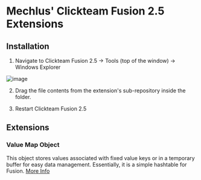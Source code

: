 # Mechlus' Clickteam Fusion 2.5 Extensions

## Installation
1. Navigate to Clickteam Fusion 2.5 -> Tools (top of the window) -> Windows Explorer

![image](https://github.com/Mechlus/Fusion-Extensions/assets/82886093/d48fb56b-483f-4423-ae1c-5f47ffcb3010)

2. Drag the file contents from the extension's sub-repository inside the folder.

3. Restart Clickteam Fusion 2.5

## Extensions
### Value Map Object
This object stores values associated with fixed value keys or in a temporary buffer for easy data management. Essentially, it is a simple hashtable for Fusion.
[More Info](https://github.com/Mechlus/Fusion-Extensions/blob/main/valuemapobject/info.md)
